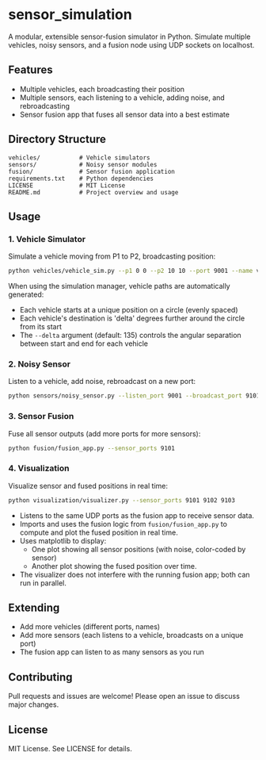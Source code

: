 # sensor_simulation

A modular, extensible sensor-fusion simulator in Python. Simulate multiple vehicles, noisy sensors, and a fusion node using UDP sockets on localhost.

## Features
- Multiple vehicles, each broadcasting their position
- Multiple sensors, each listening to a vehicle, adding noise, and rebroadcasting
- Sensor fusion app that fuses all sensor data into a best estimate

## Directory Structure
```
vehicles/           # Vehicle simulators
sensors/            # Noisy sensor modules
fusion/             # Sensor fusion application
requirements.txt    # Python dependencies
LICENSE             # MIT License
README.md           # Project overview and usage
```

## Usage
### 1. Vehicle Simulator
Simulate a vehicle moving from P1 to P2, broadcasting position:
```bash
python vehicles/vehicle_sim.py --p1 0 0 --p2 10 10 --port 9001 --name vehicle1
```

When using the simulation manager, vehicle paths are automatically generated:
- Each vehicle starts at a unique position on a circle (evenly spaced)
- Each vehicle's destination is 'delta' degrees further around the circle from its start
- The `--delta` argument (default: 135) controls the angular separation between start and end for each vehicle

### 2. Noisy Sensor
Listen to a vehicle, add noise, rebroadcast on a new port:
```bash
python sensors/noisy_sensor.py --listen_port 9001 --broadcast_port 9101 --noise_std 0.5 --name sensor1
```

### 3. Sensor Fusion
Fuse all sensor outputs (add more ports for more sensors):
```bash
python fusion/fusion_app.py --sensor_ports 9101
```

### 4. Visualization
Visualize sensor and fused positions in real time:
```bash
python visualization/visualizer.py --sensor_ports 9101 9102 9103
```

- Listens to the same UDP ports as the fusion app to receive sensor data.
- Imports and uses the fusion logic from `fusion/fusion_app.py` to compute and plot the fused position in real time.
- Uses matplotlib to display:
  - One plot showing all sensor positions (with noise, color-coded by sensor)
  - Another plot showing the fused position over time.
- The visualizer does not interfere with the running fusion app; both can run in parallel.

## Extending
- Add more vehicles (different ports, names)
- Add more sensors (each listens to a vehicle, broadcasts on a unique port)
- The fusion app can listen to as many sensors as you run

## Contributing
Pull requests and issues are welcome! Please open an issue to discuss major changes.

## License
MIT License. See LICENSE for details.
